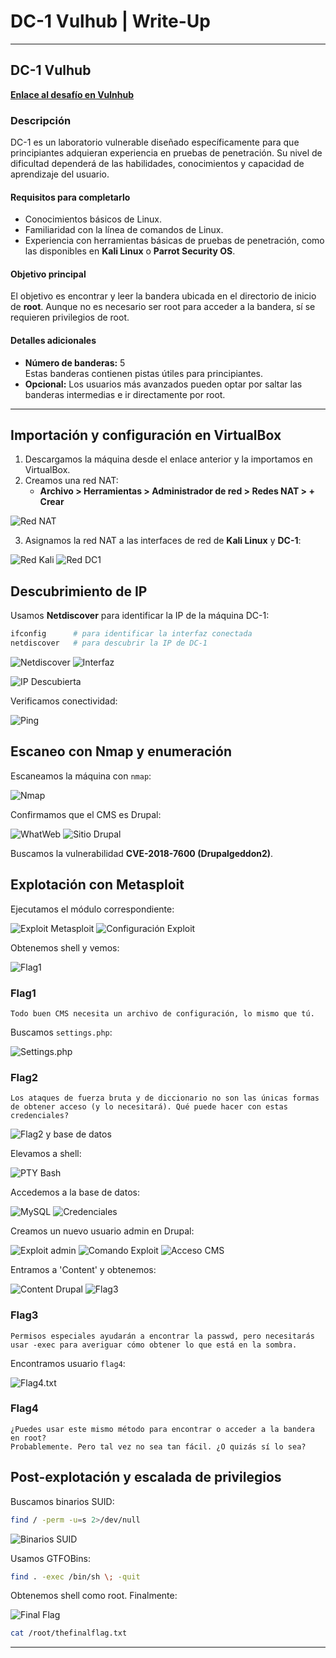 
# DC-1 Vulhub | Write-Up

---

## **DC-1 Vulhub**

[**Enlace al desafío en Vulnhub**](https://www.vulnhub.com/entry/dc-1,292/)

### **Descripción**

DC-1 es un laboratorio vulnerable diseñado específicamente para que principiantes adquieran experiencia en pruebas de penetración. Su nivel de dificultad dependerá de las habilidades, conocimientos y capacidad de aprendizaje del usuario.

#### **Requisitos para completarlo**

- Conocimientos básicos de Linux.
- Familiaridad con la línea de comandos de Linux.
- Experiencia con herramientas básicas de pruebas de penetración, como las disponibles en **Kali Linux** o **Parrot Security OS**.

#### **Objetivo principal**

El objetivo es encontrar y leer la bandera ubicada en el directorio de inicio de **root**. Aunque no es necesario ser root para acceder a la bandera, sí se requieren privilegios de root.

#### **Detalles adicionales**

- **Número de banderas:** 5  
  Estas banderas contienen pistas útiles para principiantes.
- **Opcional:** Los usuarios más avanzados pueden optar por saltar las banderas intermedias e ir directamente por root.

---

## **Importación y configuración en VirtualBox**

1. Descargamos la máquina desde el enlace anterior y la importamos en VirtualBox.
2. Creamos una red NAT:
   - **Archivo > Herramientas > Administrador de red > Redes NAT > + Crear**
   
![Red NAT](https://github.com/user-attachments/assets/fe4b3f3b-b818-4b2e-ac77-cfc508431d23)

3. Asignamos la red NAT a las interfaces de red de **Kali Linux** y **DC-1**:

![Red Kali](https://github.com/user-attachments/assets/f797b7a9-8bf9-45b9-8fd6-15f7d8d473cf)
![Red DC1](https://github.com/user-attachments/assets/2a17293e-8a4d-47d2-b7c2-fe206dc8f7be)

## **Descubrimiento de IP**

Usamos **Netdiscover** para identificar la IP de la máquina DC-1:

```bash
ifconfig      # para identificar la interfaz conectada
netdiscover   # para descubrir la IP de DC-1
```

![Netdiscover](https://github.com/user-attachments/assets/d4216175-c2d5-4b7e-b89d-759be256a5cd)
![Interfaz](https://github.com/user-attachments/assets/9b5164fd-fa1b-4199-be3b-f37e07b7f67f)

![IP Descubierta](https://github.com/user-attachments/assets/5445bfb9-fea9-47a4-9354-292de0fa9a34)

Verificamos conectividad:

![Ping](https://github.com/user-attachments/assets/d5bcc1cb-3439-4e31-9bad-c72e4db1cff3)

## **Escaneo con Nmap y enumeración**

Escaneamos la máquina con `nmap`:

![Nmap](https://github.com/user-attachments/assets/34146c67-11b3-4512-8536-b76f5f671931)

Confirmamos que el CMS es Drupal:

![WhatWeb](https://github.com/user-attachments/assets/b9c0fc4c-e269-40f1-9b6a-651217142999)
![Sitio Drupal](https://github.com/user-attachments/assets/d6a7ac26-e1ca-4320-b0a7-9524d1dee144)

Buscamos la vulnerabilidad **CVE-2018-7600 (Drupalgeddon2)**.

## **Explotación con Metasploit**

Ejecutamos el módulo correspondiente:

![Exploit Metasploit](https://github.com/user-attachments/assets/e0db3fbc-1aed-4135-8677-eeda74990504)
![Configuración Exploit](https://github.com/user-attachments/assets/b6808ecc-5e97-486f-b168-2ba1c390eca7)

Obtenemos shell y vemos:

![Flag1](https://github.com/user-attachments/assets/51394ced-c002-42d2-a14b-9c7b631998d5)

### **Flag1**

```
Todo buen CMS necesita un archivo de configuración, lo mismo que tú.
```

Buscamos `settings.php`:

![Settings.php](https://github.com/user-attachments/assets/ebce0eb4-cecf-448c-adfa-2d7f1b30ba55)

### **Flag2**

```
Los ataques de fuerza bruta y de diccionario no son las únicas formas de obtener acceso (y lo necesitará). Qué puede hacer con estas credenciales?
```

![Flag2 y base de datos](https://github.com/user-attachments/assets/9f28438c-5000-493a-b463-ec0ba295aec2)

Elevamos a shell:

![PTY Bash](https://github.com/user-attachments/assets/25cdfe8a-c8fd-4b6f-a8e0-e051f456ab12)

Accedemos a la base de datos:

![MySQL](https://github.com/user-attachments/assets/f6d1baa5-ce6e-413f-837b-d91f16b4941c)
![Credenciales](https://github.com/user-attachments/assets/bc1c9f0e-5a14-4977-9ed3-eeb8fa02695b)

Creamos un nuevo usuario admin en Drupal:

![Exploit admin](https://github.com/user-attachments/assets/46a1aab8-1b36-41e4-88af-39106ef628e2)
![Comando Exploit](https://github.com/user-attachments/assets/94d5bedb-3317-4293-950d-1ca94a56b37b)
![Acceso CMS](https://github.com/user-attachments/assets/7376d17d-d4ed-44e2-99c1-c414b84ae73d)

Entramos a 'Content' y obtenemos:

![Content Drupal](https://github.com/user-attachments/assets/d8764dba-030d-4ba4-af85-f1d9c2b2ebb1)
![Flag3](https://github.com/user-attachments/assets/d601f63b-04b3-4213-b57c-3cf23069627d)

### **Flag3**

```
Permisos especiales ayudarán a encontrar la passwd, pero necesitarás usar -exec para averiguar cómo obtener lo que está en la sombra.
```

Encontramos usuario `flag4`:

![Flag4.txt](https://github.com/user-attachments/assets/93fff86b-1d07-4541-add7-fdee7623cde6)

### **Flag4**

```
¿Puedes usar este mismo método para encontrar o acceder a la bandera en root?
Probablemente. Pero tal vez no sea tan fácil. ¿O quizás sí lo sea?
```

## **Post-explotación y escalada de privilegios**

Buscamos binarios SUID:

```bash
find / -perm -u=s 2>/dev/null
```

![Binarios SUID](https://github.com/user-attachments/assets/7f591442-2205-4492-b25d-4e7e50787990)

Usamos GTFOBins:

```bash
find . -exec /bin/sh \; -quit
```

Obtenemos shell como root. Finalmente:

![Final Flag](https://github.com/user-attachments/assets/b47a0750-880a-4637-b8e8-6bbce24a4b30)

```bash
cat /root/thefinalflag.txt
```

---

